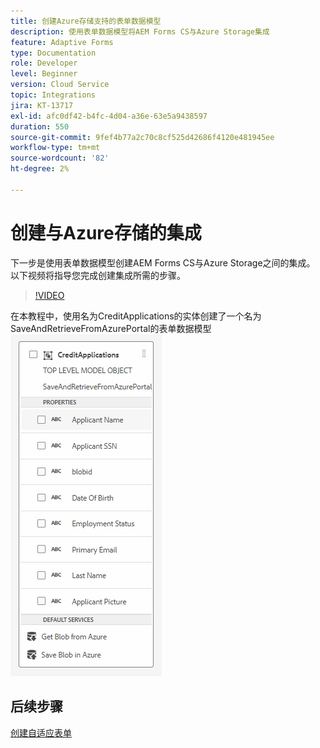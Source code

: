 ```yaml
---
title: 创建Azure存储支持的表单数据模型
description: 使用表单数据模型将AEM Forms CS与Azure Storage集成
feature: Adaptive Forms
type: Documentation
role: Developer
level: Beginner
version: Cloud Service
topic: Integrations
jira: KT-13717
exl-id: afc0df42-b4fc-4d04-a36e-63e5a9438597
duration: 550
source-git-commit: 9fef4b77a2c70c8cf525d42686f4120e481945ee
workflow-type: tm+mt
source-wordcount: '82'
ht-degree: 2%

---
```


# 创建与Azure存储的集成

下一步是使用表单数据模型创建AEM Forms CS与Azure Storage之间的集成。
以下视频将指导您完成创建集成所需的步骤。

>[!VIDEO](https://video.tv.adobe.com/v/335385?quality=12&learn=on)

在本教程中，使用名为CreditApplications的实体创建了一个名为SaveAndRetrieveFromAzurePortal的表单数据模型
![fdm-entity](./assets/fdm-entity.png)

## 后续步骤

[创建自适应表单](./create-af.md)
